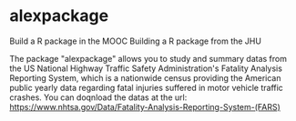 # alexpackage
Build a R package in the MOOC Building a R package from the JHU

The package "alexpackage" allows you to study and summary datas from the US National Highway Traffic Safety Administration's Fatality Analysis Reporting System, which is a nationwide census providing the American public yearly data regarding fatal injuries suffered in motor vehicle traffic crashes. You can doqnload the datas at the url:
https://www.nhtsa.gov/Data/Fatality-Analysis-Reporting-System-(FARS)
